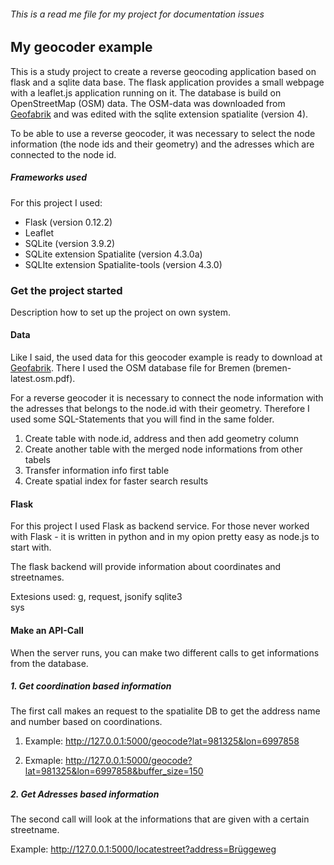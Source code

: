 ###### This is a read me file for my project for documentation issues

## My geocoder example

This is a study project to create a reverse geocoding application based on flask and a sqlite data base. The flask application provides a small webpage with a leaflet.js application running on it. The database is build on OpenStreetMap (OSM) data. The OSM-data was downloaded from [Geofabrik](http://www.geofabrik.de) and was edited with the sqlite extension spatialite (version 4). 

To be able to use a reverse geocoder, it was necessary to select the node information (the node ids and their geometry) and the adresses which are connected to the node id. 


##### Frameworks used

For this project I used: 

- Flask (version 0.12.2)
- Leaflet 
- SQLite (version 3.9.2)
- SQLite extension Spatialite (version 4.3.0a)
- SQLIte extension Spatialite-tools (version 4.3.0)


### Get the project started

Description how to set up the project on own system.

#### Data
Like I said, the used data for this geocoder example is ready to download at [Geofabrik](http://www.geofabrik.de). There I used the OSM database file for Bremen (bremen-latest.osm.pdf).

For a reverse geocoder it is necessary to connect the node information with the adresses that belongs to the node.id with their geometry. Therefore I used some SQL-Statements that you will find in the same folder.

1. Create table with node.id, address and  then add geometry column
2. Create another table with the merged node informations from other tabels
3. Transfer information info first table
4. Create spatial index for faster search results

#### Flask
For this project I used Flask as backend service. For those never worked with Flask - it is written in python and in my opion pretty easy as node.js to start with. 

The flask backend will provide information about coordinates and streetnames. 

Extesions used:
g, request, jsonify
sqlite3  
sys

#### Make an API-Call
When the server runs, you can make two different calls to get informations from the database.

##### 1. Get coordination based information
The first call makes an request to the spatialite DB to get the address name and number based on coordinations.

1. Example: http://127.0.0.1:5000/geocode?lat=981325&lon=6997858 

2. Exmaple: http://127.0.0.1:5000/geocode?lat=981325&lon=6997858&buffer_size=150

##### 2. Get Adresses based information
The second call will look at the informations that are given with a certain streetname.

Example: http://127.0.0.1:5000/locatestreet?address=Brüggeweg

